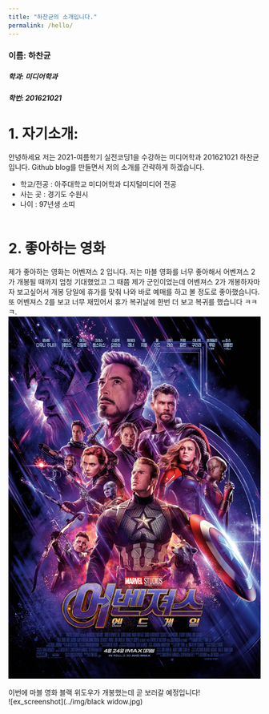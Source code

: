 ```yaml
---
title: "하찬균의 소개입니다."
permalink: /hello/
---
```


### 이름: 하찬균 
##### 학과: 미디어학과 
##### 학번: 201621021 

# 1. 자기소개: 
안녕하세요 저는 2021-여름학기 실전코딩1을 수강하는 미디어학과 201621021 하찬균입니다. Github blog를 만들면서 저의 소개를 간략하게 하겠습니다.
* 학교/전공 : 아주대학교 미디어학과 디지털미디어 전공
* 사는 곳 : 경기도 수원시
* 나이 : 97년생 소띠 <br/> <br/>

# 2. 좋아하는 영화
제가 좋아하는 영화는 어벤져스 2 입니다. 저는 마블 영화를 너무 좋아해서 어벤져스 2가 개봉될 때까지 엄청 기대했었고 그 때쯤 제가 군인이었는데 어벤져스 2가 개봉하자마자 보고싶어서 개봉 당일에 휴가를 맞춰 나와 바로 예매를 하고 볼 정도로 좋아했습니다. 또 어벤져스 2를 보고 너무 재밌어서 휴가 복귀날에 한번 더 보고 복귀를 했습니다 ㅋㅋㅋ.<br/>
![ex_screenshot](../img/avengers.jpg) <br/>

이번에 마블 영화 블랙 위도우가 개봉했는데 곧 보러갈 예정입니다!<br/>
![ex_screenshot](../img/black widow.jpg) <br/>